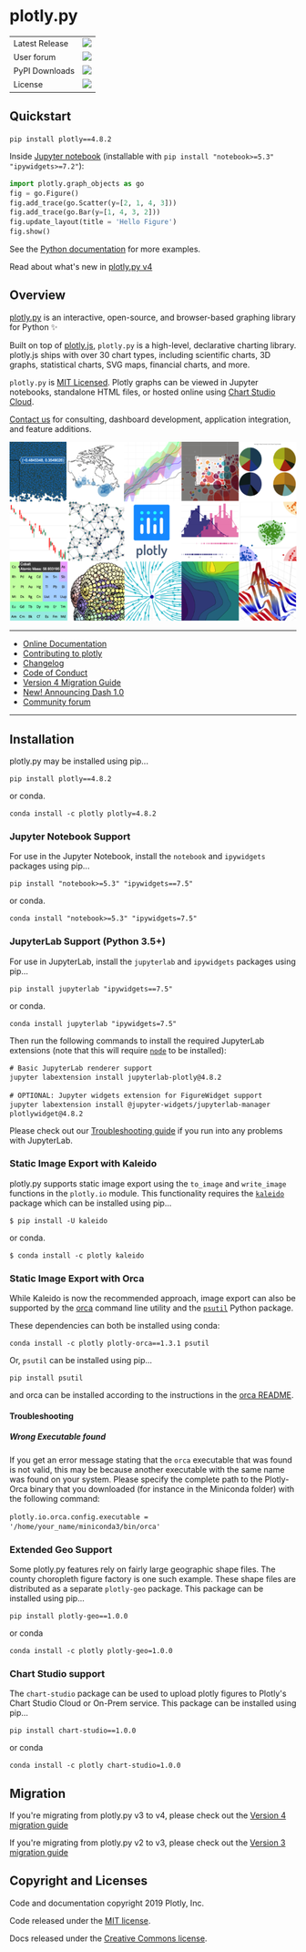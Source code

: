 # plotly.py

<table>
    <tr>
        <td>Latest Release</td>
        <td>
            <a href="https://pypi.org/project/plotly/"/>
            <img src="https://badge.fury.io/py/plotly.svg"/>
        </td>
    </tr>
    <tr>
        <td>User forum</td>
        <td>
            <a href="https://community.plot.ly"/>
            <img src="https://img.shields.io/badge/help_forum-discourse-blue.svg"/>
        </td>
    </tr>
    <tr>
        <td>PyPI Downloads</td>
        <td>
            <a href="https://pepy.tech/project/plotly"/>
            <img src="https://pepy.tech/badge/plotly/month"/>
        </td>
    </tr>
    <tr>
        <td>License</td>
        <td>
            <a href="https://opensource.org/licenses/MIT"/>
            <img src="https://img.shields.io/badge/License-MIT-yellow.svg"/>
        </td>
    </tr>
</table>

## Quickstart

`pip install plotly==4.8.2`

Inside [Jupyter notebook](https://jupyter.org/install) (installable with `pip install "notebook>=5.3" "ipywidgets>=7.2"`):

```python
import plotly.graph_objects as go
fig = go.Figure()
fig.add_trace(go.Scatter(y=[2, 1, 4, 3]))
fig.add_trace(go.Bar(y=[1, 4, 3, 2]))
fig.update_layout(title = 'Hello Figure')
fig.show()
```

See the [Python documentation](https://plot.ly/python/) for more examples.

Read about what's new in [plotly.py v4](https://medium.com/plotly/plotly-py-4-0-is-here-offline-only-express-first-displayable-anywhere-fc444e5659ee)

## Overview

[plotly.py](https://plot.ly/python) is an interactive, open-source, and browser-based graphing library for Python :sparkles:

Built on top of [plotly.js](https://github.com/plotly/plotly.js), `plotly.py` is a high-level, declarative charting library. plotly.js ships with over 30 chart types, including scientific charts, 3D graphs, statistical charts, SVG maps, financial charts, and more.

`plotly.py` is [MIT Licensed](packages/python/chart-studio/LICENSE.txt). Plotly graphs can be viewed in Jupyter notebooks, standalone HTML files, or hosted online using [Chart Studio Cloud](https://chart-studio.plot.ly/feed/).

[Contact us](https://plot.ly/products/consulting-and-oem/) for consulting, dashboard development, application integration, and feature additions.

<p align="center">
    <a href="https://plot.ly/python" target="_blank">
    <img src="https://raw.githubusercontent.com/cldougl/plot_images/add_r_img/plotly_2017.png">
</a></p>

---

- [Online Documentation](https://plot.ly/python)
- [Contributing to plotly](contributing.md)
- [Changelog](CHANGELOG.md)
- [Code of Conduct](CODE_OF_CONDUCT.md)
- [Version 4 Migration Guide](https://plot.ly/python/next/v4-migration/)
- [New! Announcing Dash 1.0](https://medium.com/plotly/welcoming-dash-1-0-0-f3af4b84bae)
- [Community forum](https://community.plot.ly/c/api/python)

---

## Installation

plotly.py may be installed using pip...

```
pip install plotly==4.8.2
```

or conda.

```
conda install -c plotly plotly=4.8.2
```

### Jupyter Notebook Support

For use in the Jupyter Notebook, install the `notebook` and `ipywidgets`
packages using pip...

```
pip install "notebook>=5.3" "ipywidgets==7.5"
```

or conda.

```
conda install "notebook>=5.3" "ipywidgets=7.5"
```

### JupyterLab Support (Python 3.5+)

For use in JupyterLab, install the `jupyterlab` and `ipywidgets`
packages using pip...

```
pip install jupyterlab "ipywidgets==7.5"
```

or conda.

```
conda install jupyterlab "ipywidgets=7.5"
```

Then run the following commands to install the required JupyterLab extensions (note that this will require [`node`](https://nodejs.org/) to be installed):

```
# Basic JupyterLab renderer support
jupyter labextension install jupyterlab-plotly@4.8.2

# OPTIONAL: Jupyter widgets extension for FigureWidget support
jupyter labextension install @jupyter-widgets/jupyterlab-manager plotlywidget@4.8.2
```

Please check out our [Troubleshooting guide](https://plotly.com/python/troubleshooting/) if you run into any problems with JupyterLab.

### Static Image Export with Kaleido

plotly.py supports static image export using the `to_image` and `write_image`
functions in the `plotly.io` module. This functionality requires the
[`kaleido`](https://github.com/plotly/Kaleido) package which can be installed
using pip...

```
$ pip install -U kaleido
```

or conda.
```
$ conda install -c plotly kaleido
``` 

### Static Image Export with Orca

While Kaleido is now the recommended approach, image export can also be supported
by the [orca](https://github.com/plotly/orca) command line utility and the
 [`psutil`](https://github.com/giampaolo/psutil) Python package.

These dependencies can both be installed using conda:

```
conda install -c plotly plotly-orca==1.3.1 psutil
```

Or, `psutil` can be installed using pip...

```
pip install psutil
```

and orca can be installed according to the instructions in the [orca README](https://github.com/plotly/orca).

#### Troubleshooting

##### Wrong Executable found

If you get an error message stating that the `orca` executable that was found is not valid, this may be because another executable with the same name was found on your system. Please specify the complete path to the Plotly-Orca binary that you downloaded (for instance in the Miniconda folder) with the following command:

`plotly.io.orca.config.executable = '/home/your_name/miniconda3/bin/orca'`

### Extended Geo Support

Some plotly.py features rely on fairly large geographic shape files. The county
choropleth figure factory is one such example. These shape files are distributed as a
separate `plotly-geo` package. This package can be installed using pip...

```
pip install plotly-geo==1.0.0
```

or conda

```
conda install -c plotly plotly-geo=1.0.0
```

### Chart Studio support

The `chart-studio` package can be used to upload plotly figures to Plotly's Chart
Studio Cloud or On-Prem service. This package can be installed using pip...

```
pip install chart-studio==1.0.0
```

or conda

```
conda install -c plotly chart-studio=1.0.0
```

## Migration

If you're migrating from plotly.py v3 to v4, please check out the [Version 4 migration guide](https://plot.ly/python/next/v4-migration/)

If you're migrating from plotly.py v2 to v3, please check out the [Version 3 migration guide](migration-guide.md)

## Copyright and Licenses

Code and documentation copyright 2019 Plotly, Inc.

Code released under the [MIT license](packages/python/chart-studio/LICENSE.txt).

Docs released under the [Creative Commons license](https://github.com/plotly/documentation/blob/source/LICENSE).

